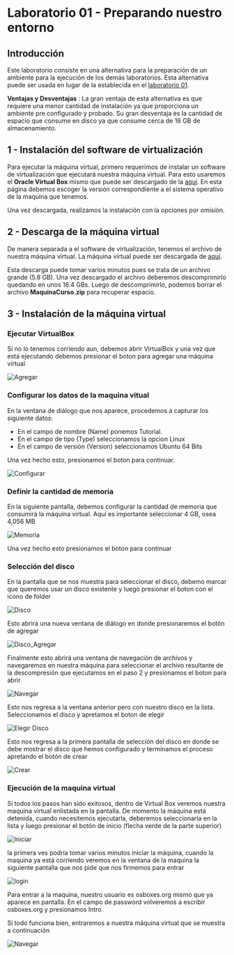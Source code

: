 # Laboratorio 01 - Preparando nuestro entorno

## Introducción

Este laboratorio consiste en una alternativa para la preparación de un ambiente para la ejecución de los demás laboratorios. Esta alternativa puede ser usada en lugar de la establecida en el [laboratorio 01](./laboratorio_01.md).

__Ventajas y Desventajas__ : La gran ventaja de esta alternativa es que requiere una menor cantidad de instalación ya que proporciona un ambiente pre configurado y probado. Su gran desventaja es la cantidad de espacio que consume en disco  ya que consume cerca de 16 GB de almacenamiento.

## 1 - Instalación del software de virtualización

Para ejecutar la máquina virtual, primero requerimos de instalar un software de virtualización que ejecutará nuestra máquina virtual. Para esto usaremos el __Oracle Virtual Box__ mismo que puede ser descargado de la [aquí](https://www.virtualbox.org/wiki/Downloads). En esta página debemos escoger la versión correspondiente a el sistema operativo de la maquina que tenemos.

Una vez descargada, realizamos la instalación con la opciones por omisión.

## 2 - Descarga de la máquina virtual

De manera separada a el software de virtualización, tenemos el archivo de nuestra máquina virtual. La máquina virtual puede ser descargada de [aquí](https://ibm.box.com/s/uf9awxgm685450mtz6gvnv224gsxz4yr).

Esta descarga puede tomar varios minutos pues se trata de un archivo grande (5.8 GB). Una vez descargado el archivo deberemos descomprimirlo quedando en unos 16.4 GBs. Luego de descomprimirlo, podemos borrar el archivo __MaquinaCurso.zip__ para recuperar espacio.

## 3 - Instalación de la máquina virtual

### Ejecutar VirtualBox

Si no lo tenemos corriendo aun, debemos abrir VirtualBox y una vez que está ejecutando debemos presionar el boton para agregar una máquina virtual

![Agregar](../imagenes/maquina_virtual/01.png)

### Configurar los datos de la maquina vitual

En la ventana de diálogo que nos aparece, procedemos a capturar los siguiente datos: 

- En el campo de nombre (Name) ponemos Tutorial. 
- En el campo de tipo (Type) seleccionamos la opcion Linux
- En el campo de versión (Version) seleccionamos Ubuntu 64 Bits

Una vez hecho esto, presionamos el boton para continuar.

![Configurar](../imagenes/maquina_virtual/02.png)

### Definir la cantidad de memoria

En la siguiente pantalla, debemos configurar la cantidad de memoria que consumirá la máquina virtual. Aquí es importante seleccionar 4 GB, osea 4,056 MB

![Memoria](../imagenes/maquina_virtual/03.png)

Una vez hecho esto presionamos el boton para continuar

### Selección del disco

En la pantalla que se nos muestra para seleccionar el disco, debemo marcar que queremos usar un disco existente y luego presionar el boton con el icono de folder

![Disco](../imagenes/maquina_virtual/04.png)

Esto abrirá una nueva ventana de diálogo en donde presionaremos el botón de agregar

![Disco_Agregar](../imagenes/maquina_virtual/05.png)

Finalmente esto abrirá una ventana de navegación de archivos y navegaremos en nuestra máquina para seleccionar el archivo resultante de la descompresión que ejecutamos en el paso 2 y presionamos el boton para abrir

![Navegar](../imagenes/maquina_virtual/06.png)

Esto nos regresa a la ventana anterior pero con nuestro disco en la lista. Seleccionamos el disco y apretamos el boton de elegir

![Elegir Disco](../imagenes/maquina_virtual/06b.png)

Esto nos regresa a la primera pantalla de selección del disco en donde se debe mostrar el disco que hemos configurado y terminamos el proceso apretando el botón de crear

![Crear](../imagenes/maquina_virtual/06c.png)

### Ejecución de la maquina virtual

Si todos los pasos han sido exitosos, dentro de Virtual Box veremos nuestra maquina virtual enlistada en la pantalla. De momento la máquina está detenida, cuando necesitemos ejecutarla, deberemos seleccionarla en la lista y luego presionar el botón de inicio (flecha verde de la parte superior)

![Iniciar](../imagenes/maquina_virtual/07.png)

la primera ves podría tomar varios minutos iniciar la máquina, cuando la maquina ya está corriendo veremos en la ventana de la maquina la siguiente pantalla que nos pide que nos firmemos para entrar

![login](../imagenes/maquina_virtual/08.png)

Para entrar a la maquina, nuestro usuario es osboxes.org mismo que ya aparece en pantalla. En el campo de password volveremos a escribir osboxes.org y presionamos Intro

Si todo funciona bien, entraremos a nuestra máquina virtual que se muestra a continuación

![Navegar](../imagenes/maquina_virtual/09.png)



